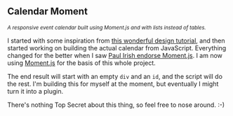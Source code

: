 <h2>Calendar Moment</h2>
<p><small><em>A responsive event calendar built using Moment.js and with lists instead of tables.</em></small></p>

<p>I started with some inspiration from <a title="Tutorial: Creating a Responsive Calendar" href="http://www.searchdiscovery.com/blog/tutorial-creating-a-responsive-calendar/">this wonderful design tutorial</a>, and then started working on building the actual calendar from JavaScript. Everything changed for the better when I saw <a title="Paul Irish endorses Moment.js" href="https://plus.google.com/+PaulIrish/posts/htwWUqxHmUY">Paul Irish endorse Moment.js</a>. I am now using <a title="Moment.js" href="http://momentjs.com/">Moment.js</a> for the basis of this whole project.</p>
<p>The end result will start with an empty <code>div</code> and an <code>id</code>, and the script will do the rest. I'm building this for myself at the moment, but eventually I might turn it into a plugin.</p>
<p>There's nothing Top Secret about this thing, so feel free to nose around.  :-)</p>
